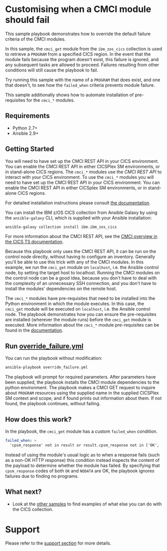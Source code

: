 # Customising when a CMCI module should fail

This sample playbook demonstrates how to override the default failure criteria
of the CMCI modules.

In this sample, the `cmci_get` module from the `ibm_zos_cics` collection is used
to retrieve a `PROGRAM` from a specified CICS region.  In the event that the
module fails because the program doesn't exist, this failure is ignored, and any
subsequent tasks are allowed to proceed. Failures resulting from other conditions
will still cause the playbook to fail.

Try running this sample with the name of a `PROGRAM` that does exist, and one that
doesn't, to see how the `failed_when` criteria prevents module failure.

This sample additionally shows how to automate installation of
pre-requisites for the `cmci_*` modules.

## Requirements
   - Python 2.7+
   - Ansible 2.9+

## Getting Started
You will need to have set up the CMCI REST API in your CICS environment. You
can enable the CMCI REST API in either CICSPlex SM environments, or in
stand-alone CICS regions. The `cmci_*` modules use the *CMCI REST API* to
interact with your CICS environment. To use the `cmci_*` modules you
will need to have set up the CMCI REST API in your CICS environment. You can
enable the CMCI REST API in either CICSplex SM environments, or in stand-alone
CICS regions.

For detailed installation instructions please consult
[the documentation](https://ibm.github.io/z_ansible_collections_doc/installation/installation.html).

You can install the IBM z/OS CICS collection from Ansible Galaxy by using the
`ansible-galaxy` CLI, which is supplied with your Ansible installation:

```bash
ansible-galaxy collection install ibm.ibm_zos_cics
```

For more information about the CMCI REST API, see the
[CMCI overview in the CICS TS documentation](https://www.ibm.com/support/knowledgecenter/SSGMCP_5.6.0/fundamentals/cpsm/cpsm-cmci-overview.html).

Because this playbook only uses the CMCI REST API, it can be run on the control
node directly, without having to configure an inventory. Generally you'll be
able to use this trick with any of the CMCI modules. In this example, we run
the `cmci_get` module on `localhost`, i.e. the Ansible control node, by setting
the target host to localhost. Running the CMCI modules on the control node can
be a good idea, because you don't have to deal with the complexity of an
unnecessary SSH connection, and you don't have to install the modules'
dependencies on the remote host.

The `cmci_*` modules have pre-requisites that need to be installed into the
Python environment in which the module executes.  In this case, the `cmci_get`
module will be executed on `localhost`, i.e. the Ansible control node.
The playbook demonstrates how you can ensure the pre-requisites are installed
(wherever the module runs) before the `cmci_get` module is executed.  More
information about the `cmci_*` module pre-requisites can be found in the
[documentation](https://ibm.github.io/z_ansible_collections_doc/ibm_zos_cics/docs/source/requirements_managed.html).

## Run [override_failure.yml](override_failure.yml)

You can run the playbook without modification:
```bash
ansible-playbook override_failure.yml
````

The playbook will prompt for required parameters. After parameters have been
supplied, the playbook installs the CMCI module dependencies to the
python environment. The playbook makes a CMCI GET request to inquire about
`PROGRAM` resources using the supplied name in the supplied CICSPlex SM context
and scope, and if found prints out information about them. If not found, the
playbook continues, without failing.

## How does this work?

In the playbook, the `cmci_get` module has a custom `failed_when` condition.

```yml
failed_when: >
  'cpsm_response' not in result or result.cpsm_response not in ['OK', 'NODATA']
```

Instead of using the module's usual logic as to when a response fails (such as
a non-OK HTTP response) this condition instead inspects the content of the
payload to determine whether the module has failed. By specifying that
`cpsm_response` codes of both `OK` and `NODATA` are OK, the playbook ignores
failures due to finding no programs.

## What next?

- Look at the [other samples](../..) to find examples of what else you can do with the CICS collection.

# Support

Please refer to the [support section](../../../README.md#support) for more
details.
